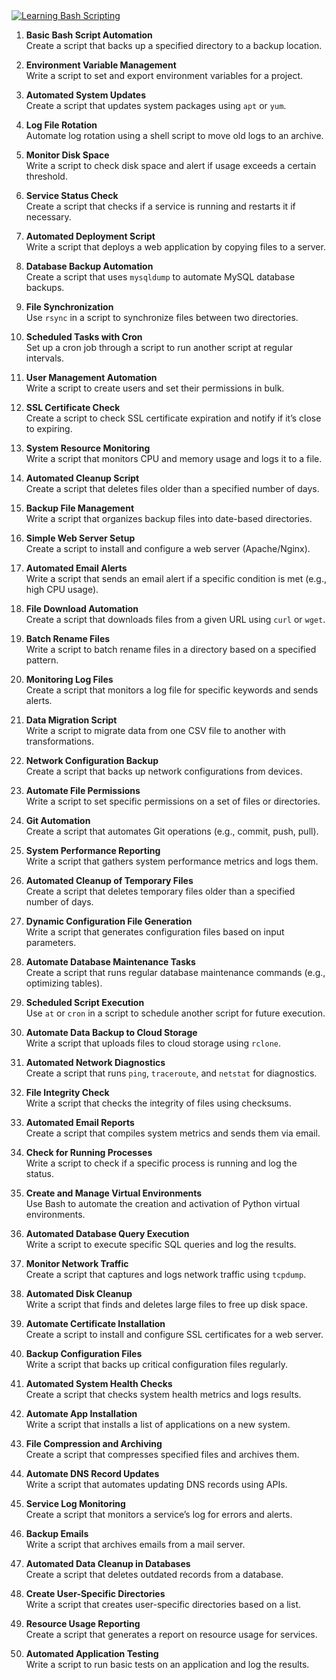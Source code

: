 <a href="https://www.codewars.com/users/qbessi" target="_blank">
  <img src="https://github.com/qbessi/learning-bash-shell/blob/main/learning-bash-scripting.jpg" alt="Learning Bash Scripting"/>
</a>

1. **Basic Bash Script Automation**  
   Create a script that backs up a specified directory to a backup location.

2. **Environment Variable Management**  
   Write a script to set and export environment variables for a project.

3. **Automated System Updates**  
   Create a script that updates system packages using `apt` or `yum`.

4. **Log File Rotation**  
   Automate log rotation using a shell script to move old logs to an archive.

5. **Monitor Disk Space**  
   Write a script to check disk space and alert if usage exceeds a certain threshold.

6. **Service Status Check**  
   Create a script that checks if a service is running and restarts it if necessary.

7. **Automated Deployment Script**  
   Write a script that deploys a web application by copying files to a server.

8. **Database Backup Automation**  
   Create a script that uses `mysqldump` to automate MySQL database backups.

9. **File Synchronization**  
   Use `rsync` in a script to synchronize files between two directories.

10. **Scheduled Tasks with Cron**  
    Set up a cron job through a script to run another script at regular intervals.

11. **User Management Automation**  
    Write a script to create users and set their permissions in bulk.

12. **SSL Certificate Check**  
    Create a script to check SSL certificate expiration and notify if it’s close to expiring.

13. **System Resource Monitoring**  
    Write a script that monitors CPU and memory usage and logs it to a file.

14. **Automated Cleanup Script**  
    Create a script that deletes files older than a specified number of days.

15. **Backup File Management**  
    Write a script that organizes backup files into date-based directories.

16. **Simple Web Server Setup**  
    Create a script to install and configure a web server (Apache/Nginx).

17. **Automated Email Alerts**  
    Write a script that sends an email alert if a specific condition is met (e.g., high CPU usage).

18. **File Download Automation**  
    Create a script that downloads files from a given URL using `curl` or `wget`.

19. **Batch Rename Files**  
    Write a script to batch rename files in a directory based on a specified pattern.

20. **Monitoring Log Files**  
    Create a script that monitors a log file for specific keywords and sends alerts.

21. **Data Migration Script**  
    Write a script to migrate data from one CSV file to another with transformations.

22. **Network Configuration Backup**  
    Create a script that backs up network configurations from devices.

23. **Automate File Permissions**  
    Write a script to set specific permissions on a set of files or directories.

24. **Git Automation**  
    Create a script that automates Git operations (e.g., commit, push, pull).

25. **System Performance Reporting**  
    Write a script that gathers system performance metrics and logs them.

26. **Automated Cleanup of Temporary Files**  
    Create a script that deletes temporary files older than a specified number of days.

27. **Dynamic Configuration File Generation**  
    Write a script that generates configuration files based on input parameters.

28. **Automate Database Maintenance Tasks**  
    Create a script that runs regular database maintenance commands (e.g., optimizing tables).

29. **Scheduled Script Execution**  
    Use `at` or `cron` in a script to schedule another script for future execution.

30. **Automate Data Backup to Cloud Storage**  
    Write a script that uploads files to cloud storage using `rclone`.

31. **Automated Network Diagnostics**  
    Create a script that runs `ping`, `traceroute`, and `netstat` for diagnostics.

32. **File Integrity Check**  
    Write a script that checks the integrity of files using checksums.

33. **Automated Email Reports**  
    Create a script that compiles system metrics and sends them via email.

34. **Check for Running Processes**  
    Write a script to check if a specific process is running and log the status.

35. **Create and Manage Virtual Environments**  
    Use Bash to automate the creation and activation of Python virtual environments.

36. **Automated Database Query Execution**  
    Write a script to execute specific SQL queries and log the results.

37. **Monitor Network Traffic**  
    Create a script that captures and logs network traffic using `tcpdump`.

38. **Automated Disk Cleanup**  
    Write a script that finds and deletes large files to free up disk space.

39. **Automate Certificate Installation**  
    Create a script to install and configure SSL certificates for a web server.

40. **Backup Configuration Files**  
    Write a script that backs up critical configuration files regularly.

41. **Automated System Health Checks**  
    Create a script that checks system health metrics and logs results.

42. **Automate App Installation**  
    Write a script that installs a list of applications on a new system.

43. **File Compression and Archiving**  
    Create a script that compresses specified files and archives them.

44. **Automate DNS Record Updates**  
    Write a script that automates updating DNS records using APIs.

45. **Service Log Monitoring**  
    Create a script that monitors a service’s log for errors and alerts.

46. **Backup Emails**  
    Write a script that archives emails from a mail server.

47. **Automated Data Cleanup in Databases**  
    Create a script that deletes outdated records from a database.

48. **Create User-Specific Directories**  
    Write a script that creates user-specific directories based on a list.

49. **Resource Usage Reporting**  
    Create a script that generates a report on resource usage for services.

50. **Automated Application Testing**  
    Write a script to run basic tests on an application and log the results.
